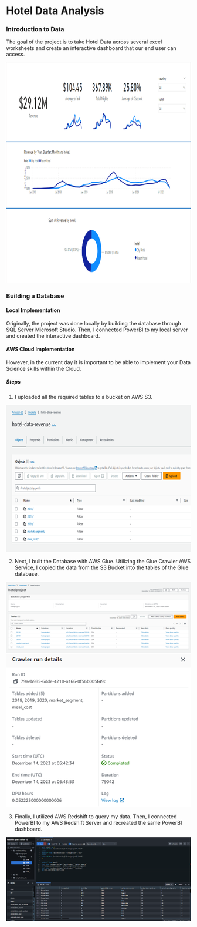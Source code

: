 # Hotel Data Analysis

### Introduction to Data

The goal of the project is to take Hotel Data across several excel worksheets and create an interactive dashboard that our end user can access.

<img src="./Images/PowerBI.PNG" width="1200" height ="600">

### Building a Database

#### Local Implementation

Originally, the project was done locally by building the database through SQL Server Microsoft Studio. Then, I connected PowerBI to my local server and created the interactive dashboard.

#### AWS Cloud Implementation

However, in the current day it is important to be able to implement your Data Science skills within the Cloud. 

##### Steps

1. I uploaded all the required tables to a bucket on AWS S3.

<img src="./Images/S3.PNG" width="800" height ="400">

2. Next, I built the Database with AWS Glue. Utilizing the Glue Crawler AWS Service, I copied the data from the S3 Bucket into the tables of the Glue database.

<img src="./Images/Glue.PNG">
<img src="./Images/Crawler.PNG">

3. Finally, I utilized AWS Redshift to query my data. Then, I connected PowerBI to my AWS Redshift Server and recreated the same PowerBI dashboard.

<img src="./Images/Redshift.PNG">   
